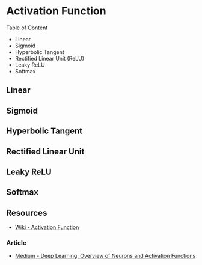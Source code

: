 # Activation Function

Table of Content

* Linear
* Sigmoid
* Hyperbolic Tangent
* Rectified Linear Unit (ReLU)
* Leaky ReLU
* Softmax

## Linear

## Sigmoid

## Hyperbolic Tangent

## Rectified Linear Unit

## Leaky ReLU

## Softmax

## Resources

* [Wiki - Activation Function](https://en.wikipedia.org/wiki/Activation_function)

### Article

* [Medium - Deep Learning: Overview of Neurons and Activation Functions](https://medium.com/@srnghn/deep-learning-overview-of-neurons-and-activation-functions-1d98286cf1e4)
